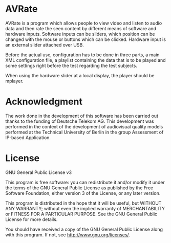 # AVRate

AVRate is a program which allows people to view video and listen to audio data and then rate the seen content by different means of software and hardware inputs. Software inputs can be sliders, which position can be changed with the mouse or buttons which can be clicked. Hardware input is an external slider attached over USB.

Before the actual use, configuration has to be done in three parts, a main XML configuration file, a playlist containing the data that is to be played and some settings right before the test regarding the test subjects.

When using the hardware slider at a local display, the player should be mplayer.



# Acknowledgment


The work done in the development of this software has been carried out thanks to the funding of Deutsche Telekom AG. 
This development was performed in the context of the development of audiovisual quality models performed at the Technical University of Berlin in the group Assessment of IP-based Application.  


# License

GNU General Public License v3

This program is free software: you can redistribute it and/or modify it under the terms of the GNU General Public License as published by the Free Software Foundation, either version 3 of the License, or any later version.

This program is distributed in the hope that it will be useful, but WITHOUT ANY WARRANTY; without even the implied warranty of MERCHANTABILITY or FITNESS FOR A PARTICULAR PURPOSE. See the GNU General Public License for more details.

You should have received a copy of the GNU General Public License along with this program. If not, see http://www.gnu.org/licenses/.

